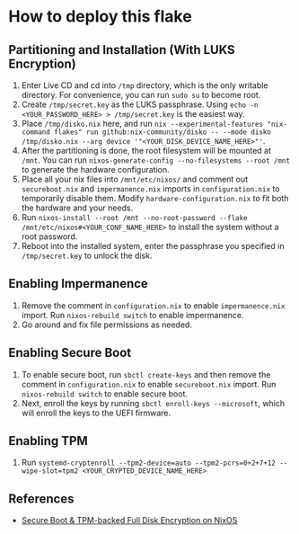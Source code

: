 # How to deploy this flake

## Partitioning and Installation (With LUKS Encryption)

1. Enter Live CD and cd into `/tmp` directory, which is the only writable directory. For convenience, you can run `sudo su` to become root.
2. Create `/tmp/secret.key` as the LUKS passphrase. Using `echo -n <YOUR_PASSWORD_HERE> > /tmp/secret.key` is the easiest way.
3. Place `/tmp/disko.nix` here, and run `nix --experimental-features "nix-command flakes" run github:nix-community/disko -- --mode disko /tmp/disko.nix --arg device '"<YOUR_DISK_DEVICE_NAME_HERE>"'`.
4. After the partitioning is done, the root filesystem will be mounted at `/mnt`. You can run `nixos-generate-config --no-filesystems --root /mnt` to generate the hardware configuration.
5. Place all your nix files into `/mnt/etc/nixos/` and comment out `secureboot.nix` and `impermanence.nix` imports in `configuration.nix` to temporarily disable them. Modify `hardware-configuration.nix` to fit both the hardware and your needs.
6. Run `nixos-install --root /mnt --no-root-password --flake /mnt/etc/nixos#<YOUR_CONF_NAME_HERE>` to install the system without a root password.
7. Reboot into the installed system, enter the passphrase you specified in `/tmp/secret.key` to unlock the disk.

## Enabling Impermanence

1. Remove the comment in `configuration.nix` to enable `impermanence.nix` import. Run `nixos-rebuild switch` to enable impermanence.
2. Go around and fix file permissions as needed.

## Enabling Secure Boot

1. To enable secure boot, run `sbctl create-keys` and then remove the comment in `configuration.nix` to enable `secureboot.nix` import. Run `nixos-rebuild switch` to enable secure boot.
2. Next, enroll the keys by running `sbctl enroll-keys --microsoft`, which will enroll the keys to the UEFI firmware.

## Enabling TPM

1. Run `systemd-cryptenroll --tpm2-device=auto --tpm2-pcrs=0+2+7+12 --wipe-slot=tpm2 <YOUR_CRYPTED_DEVICE_NAME_HERE>`

## References

- [Secure Boot & TPM-backed Full Disk Encryption on NixOS](https://jnsgr.uk/2024/04/nixos-secure-boot-tpm-fde/#tpm-unlock-of-root-partition)
